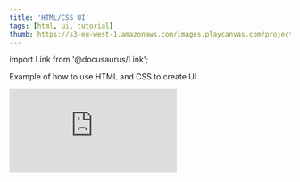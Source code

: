 ```yaml
---
title: 'HTML/CSS UI'
tags: [html, ui, tutorial]
thumb: https://s3-eu-west-1.amazonaws.com/images.playcanvas.com/projects/12/443090/3B31E1-image-75.jpg
---
```


import Link from '@docusaurus/Link';

Example of how to use HTML and CSS to create UI

<div className="iframe-container">
    <iframe loading="lazy" src="https://playcanv.as/p/B4W3iveA/" title="HTML/CSS UI" webkitallowfullscreen="true" mozallowfullscreen="true" allow="autoplay" allowfullscreen="true" allowvr="" scrolling="no" frameborder="0" />
</div>

<Link to='https://playcanvas.com/editor/project/443090/'>Open Project ↗</Link>
